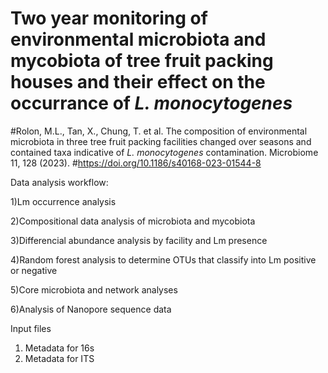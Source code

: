 # Two year monitoring of environmental microbiota and mycobiota of tree fruit packing houses and their effect on the occurrance of <i>L. monocytogenes</i>
#Rolon, M.L., Tan, X., Chung, T. et al. The composition of environmental microbiota in three tree fruit packing facilities changed over seasons and contained taxa indicative of <i> L. monocytogenes </i> contamination. Microbiome 11, 128 (2023). 
#https://doi.org/10.1186/s40168-023-01544-8

Data analysis workflow: 

1)Lm occurrence analysis 

2)Compositional data analysis of microbiota and mycobiota

3)Differencial abundance analysis by facility and Lm presence

4)Random forest analysis to determine OTUs that classify into Lm positive or negative

5)Core microbiota and network analyses

6)Analysis of Nanopore sequence data

Input files
1) Metadata for 16s
2) Metadata for ITS
